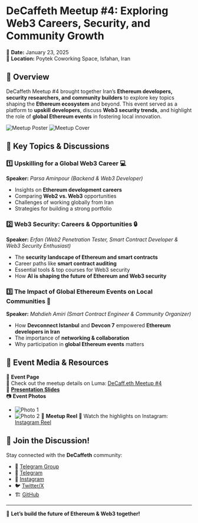 # DeCaffeth Meetup #4: Exploring Web3 Careers, Security, and Community Growth  

📅 **Date:** January 23, 2025  
📍 **Location:** Poytek Coworking Space, Isfahan, Iran  

## 🎯 Overview  
DeCaffeth Meetup #4 brought together Iran’s **Ethereum developers, security researchers, and community builders** to explore key topics shaping the **Ethereum ecosystem** and beyond. This event served as a platform to **upskill developers**, discuss **Web3 security trends**, and highlight the role of **global Ethereum events** in fostering local innovation.  

![Meetup Poster](./meetup#4_poster.jpg)
![Meetup Cover](./meetup#4_cover.jpg)

## 🔹 Key Topics & Discussions

### 1️⃣ Upskilling for a Global Web3 Career 💻
**Speaker:** *Parsa Aminpour (Backend & Web3 Developer)*
- Insights on **Ethereum development careers**
- Comparing **Web2 vs. Web3** opportunities
- Challenges of working globally from Iran 
- Strategies for building a strong portfolio

### 2️⃣ Web3 Security: Careers & Opportunities 🔒  
**Speaker:** *Erfan (Web2 Penetration Tester, Smart Contract Developer & Web3 Security Enthusiast)*  
- The **security landscape of Ethereum and smart contracts**  
- Career paths like **smart contract auditing**  
- Essential tools & top courses for Web3 security  
- How **AI is shaping the future of Ethereum and Web3 security**  

### 3️⃣ The Impact of Global Ethereum Events on Local Communities 🚀  
**Speaker:** *Mahdieh Amiri (Smart Contract Engineer & Community Organizer)*  
- How **Devconnect Istanbul** and **Devcon 7** empowered **Ethereum developers in Iran**  
- The importance of **networking & collaboration**
- Why participation in **global Ethereum events** matters


## 📸 Event Media & Resources  
📅 **Event Page**  
🔗 Check out the meetup details on Luma: [DeCaff.eth Meetup #4](https://lu.ma/snpw3yf4)  
📑 **[Presentation Slides](./meetup#4_slides.pdf)**  
📷 **Event Photos**  
- ![Photo 1](meetup#4_photo1.jpg)
- ![Photo 2](meetup#4_photo2.jpg)
🎥 **Meetup Reel**
🔗 Watch the highlights on Instagram: [Instagram Reel](https://www.instagram.com/reel/DFQJFHSAYGj/?igsh=ZXl3MDk2bWM5Y3Zp)  



## 💬 Join the Discussion!  
Stay connected with the **DeCaffeth** community:
- 💬 [Telegram Group](https://t.me/+ZLX3NJEAHZYyNjc0)  
- 📱 [Telegram](https://t.me/decaffeth)  
- 📱 [Instagram](https://www.instagram.com/decaffeth)  
- 🐦 [Twitter/X](https://x.com/decaffeth)  
- 🏗 [GitHub](https://github.com/decaffeth)  

---  
🚀 **Let’s build the future of Ethereum & Web3 together!**  
